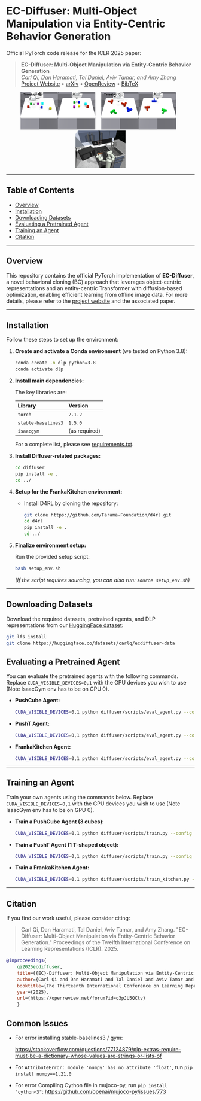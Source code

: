 # EC-Diffuser: Multi-Object Manipulation via Entity-Centric Behavior Generation

Official PyTorch code release for the ICLR 2025 paper:

> **EC-Diffuser: Multi-Object Manipulation via Entity-Centric Behavior Generation**  
> *Carl Qi, Dan Haramati, Tal Daniel, Aviv Tamar, and Amy Zhang*  
> [Project Website](https://sites.google.com/view/ec-diffuser) • [arXiv](https://www.arxiv.org/abs/2412.18907) • [OpenReview](https://openreview.net/forum?id=o3pJU5QCtv) • [BibTeX](https://github.com/carl-qi/EC-Diffuser?tab=readme-ov-file#citation)

<p align="center">
  <img src="media/push_cube_gen.gif" height="100"> &nbsp;&nbsp;
  <img src="media/push_t_gen.gif" height="100"> &nbsp;&nbsp;
  <img src="media/kitchen.gif" height="100">
</p>

---

## Table of Contents

- [Overview](#overview)
- [Installation](#installation)
- [Downloading Datasets](#downloading-datasets)
- [Evaluating a Pretrained Agent](#evaluating-a-pretrained-agent)
- [Training an Agent](#training-an-agent)
- [Citation](#citation)

---

## Overview

This repository contains the official PyTorch implementation of **EC-Diffuser**, a novel behavioral cloning (BC) approach that leverages object-centric representations and an entity-centric Transformer with diffusion-based optimization, enabling efficient learning from offline image data. For more details, please refer to the [project website](https://sites.google.com/view/ec-diffuser) and the associated paper.

---

## Installation

Follow these steps to set up the environment:

1. **Create and activate a Conda environment** (we tested on Python 3.8):

    ```bash
    conda create -n dlp python=3.8
    conda activate dlp
    ```

2. **Install main dependencies:**

    The key libraries are:

    | Library             | Version |
    |---------------------|---------|
    | `torch`             | `2.1.2` |
    | `stable-baselines3` | `1.5.0` |
    | `isaacgym`          | (as required) |

    For a complete list, please see [requirements.txt](requirements.txt).

3. **Install Diffuser-related packages:**

    ```bash
    cd diffuser
    pip install -e .
    cd ../
    ```

4. **Setup for the FrankaKitchen environment:**
    - Install D4RL by cloning the repository:

      ```bash
      git clone https://github.com/Farama-Foundation/d4rl.git
      cd d4rl
      pip install -e .
      cd ../
      ```

5. **Finalize environment setup:**

    Run the provided setup script:

    ```bash
    bash setup_env.sh
    ```

    *(If the script requires sourcing, you can also run: `source setup_env.sh`)*

---

## Downloading Datasets

Download the required datasets, pretrained agents, and DLP representations from our [HuggingFace dataset](https://huggingface.co/datasets/carlq/ecdiffuser-data):

```bash
git lfs install
git clone https://huggingface.co/datasets/carlq/ecdiffuser-data
```

## Evaluating a Pretrained Agent

You can evaluate the pretrained agents with the following commands. Replace `CUDA_VISIBLE_DEVICES=0,1` with the GPU devices you wish to use (Note IsaacGym env has to be on GPU 0).

- **PushCube Agent:**

    ```bash
    CUDA_VISIBLE_DEVICES=0,1 python diffuser/scripts/eval_agent.py --config config.plan_pandapush_pint --num_entity 3 --planning_only
    ```

- **PushT Agent:**

    ```bash
    CUDA_VISIBLE_DEVICES=0,1 python diffuser/scripts/eval_agent.py --config config.plan_pandapush_pint --push_t --num_entity 3 --push_t_num_color 1 --planning_only
    ```

- **FrankaKitchen Agent:**

    ```bash
    CUDA_VISIBLE_DEVICES=0,1 python diffuser/scripts/eval_agent.py --config config.plan_pandapush_pint --kitchen --planning_only
    ```

---

## Training an Agent

Train your own agents using the commands below. Replace `CUDA_VISIBLE_DEVICES=0,1` with the GPU devices you wish to use (Note IsaacGym env has to be on GPU 0).

- **Train a PushCube Agent (3 cubes):**

    ```bash
    CUDA_VISIBLE_DEVICES=0,1 python diffuser/scripts/train.py --config config.pandapush_pint --num_entity 3
    ```

- **Train a PushT Agent (1 T-shaped object):**

    ```bash
    CUDA_VISIBLE_DEVICES=0,1 python diffuser/scripts/train.py --config config.pandapush_pint --push_t --num_entity 1
    ```

- **Train a FrankaKitchen Agent:**

    ```bash
    CUDA_VISIBLE_DEVICES=0,1 python diffuser/scripts/train_kitchen.py --config config.pandapush_pint --kitchen
    ```

---

## Citation

If you find our work useful, please consider citing:

>Carl Qi, Dan Haramati, Tal Daniel, Aviv Tamar, and Amy Zhang. "EC-Diffuser: Multi-Object Manipulation via Entity-Centric Behavior Generation." Proceedings of the Twelfth International Conference on Learning Representations (ICLR). 2025.

```bibtex
@inproceedings{
    qi2025ecdiffuser,
    title={{EC}-Diffuser: Multi-Object Manipulation via Entity-Centric Behavior Generation},
    author={Carl Qi and Dan Haramati and Tal Daniel and Aviv Tamar and Amy Zhang},
    booktitle={The Thirteenth International Conference on Learning Representations},
    year={2025},
    url={https://openreview.net/forum?id=o3pJU5QCtv}
    }
```

## Common Issues
- For error installing stable-baselines3 / gym:
  
  https://stackoverflow.com/questions/77124879/pip-extras-require-must-be-a-dictionary-whose-values-are-strings-or-lists-of

- For `AttributeError: module 'numpy' has no attribute 'float'`, run `pip install numpy==1.21.0`

- For error Compiling Cython file in mujoco-py, run `pip install "cython<3"`: https://github.com/openai/mujoco-py/issues/773
